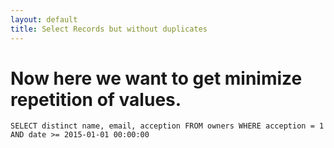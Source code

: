 ```yaml
---
layout: default
title: Select Records but without duplicates
---
```


# Now here we want to get minimize repetition of values.

 `SELECT distinct name, email, acception FROM owners WHERE acception = 1 AND date >= 2015-01-01 00:00:00`
